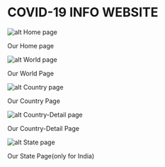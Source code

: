 # COVID-19 INFO WEBSITE

![alt Home page](https://github.com/thinking-tomorrow/Covid19/blob/master/images/home.jpg?raw=true)

Our Home page

![alt World page](https://github.com/thinking-tomorrow/Covid19/blob/master/images/world.jpg?raw=true)

Our World Page

![alt Country page](https://github.com/thinking-tomorrow/Covid19/blob/master/images/country.jpg?raw=true)

Our Country Page

![alt Country-Detail page](https://github.com/thinking-tomorrow/Covid19/blob/master/images/country-details.jpg?raw=true)

Our Country-Detail Page

![alt State page](https://github.com/thinking-tomorrow/Covid19/blob/master/images/state.jpg?raw=true)

Our State Page(only for India)

